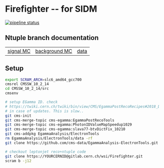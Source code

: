 # Firefighter -- for SIDM

[![pipeline status](https://gitlab.cern.ch/wsi/Firefighter/badges/master/pipeline.svg)](https://gitlab.cern.ch/wsi/Firefighter/commits/master)


## Ntuple branch documentation

<table><tr>
<td><a href='https://wsi.web.cern.ch/wsi/Firefighter/sigmc.html'>signal MC</a></td>
<td><a href='https://wsi.web.cern.ch/wsi/Firefighter/bkgmc.html'>background MC</a></td>
<td><a href='https://wsi.web.cern.ch/wsi/Firefighter/data.html'>data</a></td>
</tr></table>


## Setup

```bash
export SCRAM_ARCH=slc6_amd64_gcc700
cmsrel CMSSW_10_2_14
cd CMSSW_10_2_14/src
cmsenv

# setup EGamma ID. check
# https://twiki.cern.ch/twiki/bin/view/CMS/EgammaPostRecoRecipes#2018_Data_MC
# in case of updates. This is slow..
git cms-init
git cms-merge-topic cms-egamma:EgammaPostRecoTools
git cms-merge-topic cms-egamma:PhotonIDValueMapSpeedup1029
git cms-merge-topic cms-egamma:slava77-btvDictFix_10210
git cms-addpkg EgammaAnalysis/ElectronTools
rm EgammaAnalysis/ElectronTools/data -rf
git clone https://github.com/cms-data/EgammaAnalysis-ElectronTools.git EgammaAnalysis/ElectronTools/data

# checkout leptonjet reco+ntuple code
git clone https://YOURCERNID@gitlab.cern.ch/wsi/Firefighter.git
scram b -j12
```
